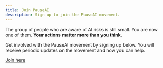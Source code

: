 ```yaml
---
title: Join PauseAI
description: Sign up to join the PauseAI movement.
---
```


The group of people who are aware of AI risks is still small.
You are now one of them.
**Your actions matter more than you think.**

Get involved with the PauseAI movement by signing up below.
You will receive periodic updates on the movement and how you can help.

[Join here](https://airtable.com/appWPTGqZmUcs3NWu/pagoxRuCai4OYJEHt/form)
